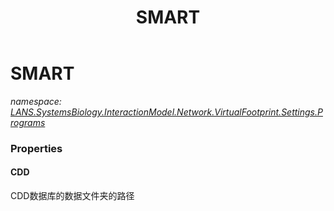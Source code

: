 ﻿---
title: SMART
---

# SMART
_namespace: [LANS.SystemsBiology.InteractionModel.Network.VirtualFootprint.Settings.Programs](N-LANS.SystemsBiology.InteractionModel.Network.VirtualFootprint.Settings.Programs.html)_





### Properties

#### CDD
CDD数据库的数据文件夹的路径

